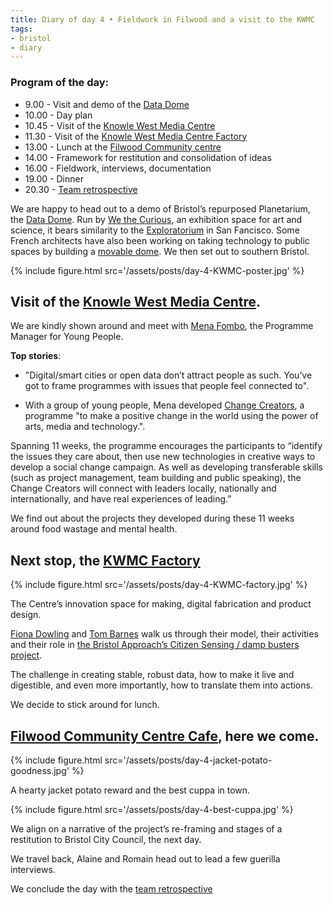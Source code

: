 ```yaml
---
title: Diary of day 4 • Fieldwork in Filwood and a visit to the KWMC
tags:
- bristol
- diary
---
```


### Program of the day:
- 9.00 - Visit and demo of the [Data Dome](http://futurecities.catapult.org.uk/project/bristol-data-dome/#)
- 10.00 - Day plan
- 10.45 - Visit of the [Knowle West Media Centre](http://kwmc.org.uk/)
- 11.30 - Visit of the [Knowle West Media Centre Factory](http://kwmc.org.uk/thefactory/)
- 13.00 - Lunch at the [Filwood Community centre](https://filwoodcommunitycentre.org.uk/)
- 14.00 - Framework for restitution and consolidation of ideas
- 16.00 - Fieldwork, interviews, documentation
- 19.00 - Dinner
- 20.30 - [Team retrospective](https://dtc-innovation.github.io/mind-the-gaps/2018/01/18/retrospective.html)

We are happy to head out to a demo of Bristol’s repurposed Planetarium, the [Data Dome](http://futurecities.catapult.org.uk/project/bristol-data-dome/#).
Run by [We the Curious](https://www.wethecurious.org/), an exhibition space for art and science, it bears similarity to the [Exploratorium](https://www.exploratorium.edu/) in San Fancisco. Some French architects have also been working on taking technology to public spaces by building a [movable dome](http://dome-geodesique.fr/).
We then set out to southern Bristol.

{% include figure.html src='/assets/posts/day-4-KWMC-poster.jpg' %}

## Visit of the [Knowle West Media Centre](http://kwmc.org.uk/).
We are kindly shown around and meet with [Mena Fombo](http://kwmc.org.uk/author/menafombo/), the Programme Manager for Young People.

**Top stories**:

* "Digital/smart cities or open data don’t attract people as such. You’ve got to frame programmes with issues that people feel connected to".

* With a group of young people, Mena developed [Change Creators](http://kwmc.org.uk/projects/changecreators/), a programme "to make a positive change in the world using the power of arts, media and technology.".

Spanning 11 weeks, the programme encourages the participants to “identify the issues they care about, then use new technologies in creative ways to develop a social change campaign. As well as developing transferable skills (such as project management, team building and public speaking), the Change Creators will connect with leaders locally, nationally and internationally, and have real experiences of leading.”

We find out about the projects they developed during these 11 weeks around food wastage and mental health.

## Next stop, the **[KWMC Factory](http://kwmc.org.uk/thefactory/)**

{% include figure.html src='/assets/posts/day-4-KWMC-factory.jpg' %}

The Centre’s innovation space for making, digital fabrication and product design.

[Fiona Dowling](http://kwmc.org.uk/author/fionadowling/) and [Tom Barnes](http://kwmc.org.uk/author/tom-barnes/) walk us through their model, their activities and their role in [the Bristol Approach’s Citizen Sensing / damp busters project](http://kwmc.org.uk/projects/bristolapproach/).

The challenge in creating stable, robust data, how to make it live and digestible, and even more importantly, how to translate them into actions.

We decide to stick around for lunch.

## [Filwood Community Centre Cafe](https://filwoodcommunitycentre.org.uk/), here we come.

{% include figure.html src='/assets/posts/day-4-jacket-potato-goodness.jpg' %}

A hearty jacket potato reward and the best cuppa in town.

{% include figure.html src='/assets/posts/day-4-best-cuppa.jpg' %}

We align on a narrative of the project’s re-framing and stages of a restitution to Bristol City Council, the next day.

We travel back, Alaine and Romain head out to lead a few guerilla interviews.

We conclude the day with the [team retrospective](https://dtc-innovation.github.io/mind-the-gaps/2018/01/18/retrospective.html)
